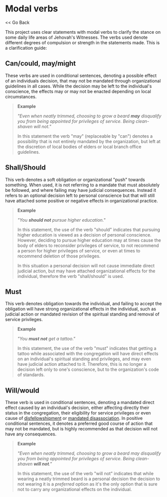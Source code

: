 # Modal verbs

<a onclick="history.back()"><< Go Back</a>

This project uses clear statements with modal verbs to
clarify the stance on some daily life areas of Jehovah's
Witnesses. The verbs used denote different degrees of
compulsion or strength in the statements made. This is a
clarification guide:

## Can/could, may/might

These verbs are used in conditional sentences, denoting
a possible effect of an individuals decision, that may not be
mandated through organizational guidelines in all cases.
While the decision may be left to the individual's conscience,
the effects may or may not be enacted depending on local
circumstances.

> **Example**
>
> _"Even when neatly trimmed, choosing to grow a beard
> **may** disqualify you from being appointed for
> privileges of service. Being clean-shaven will not."_
>
> In this statement the verb "may" (replaceable by "can")
> denotes a possibility that is not entirely mandated by the
> organization, but left at the discretion of local bodies
> of elders or local branch office guidelines.

## Shall/Should

This verb denotes a soft obligation or organizational
"push" towards something. When used, it is not referring
to a mandate that must absolutely be followed, and where
failing may have judicial consequences. Instead it refers
to an optional decision left to personal conscience but
that will still have attached some positive or negative
effects in organizational practice.

> **Example**
>
> _"You **should not** pursue higher education."_
>
> In this statement, the use of the verb "should" indicates
> that pursuing higher education is viewed as a decision
> of personal conscience. However, deciding to pursue
> higher education may at times cause the body of elders
> to reconsider privileges of service, to not recommend
> a person for higher privileges of service, or even
> at times to recommend deletion of those privileges.
>
> In this situation a personal decision will not cause
> immediate direct judicial action, but may have attached
> organizational effects for the individual, therefore
> the verb "shall/should" is used.

## Must

This verb denotes obligation towards the individual, and
failing to accept the obligation will have strong
organizational effects in the individual, such as judicial
action or mandated revision of the spiritual standing and
removal of service privileges.

> **Example**
>
> _"You **must not** get a tattoo."_
>
> In this statement, the use of the verb "must" indicates
> that getting a tattoo while associated with the congregation
> will have direct effects on an individual's spiritual
> standing and privileges, and may even have judicial action
> attached to it. Therefore, this is no longer a decision
> left only to one's conscience, but to the organization's
> code of standards.

## Will/would

These verb is used in conditional sentences, denoting
a mandated direct effect caused by an individual's decision,
either affecting directly their status in the congregation,
their eligibility for service privileges or even cause of
[disfellowshipment](terms/disfellowshipment.md) or
[mandated disassociation](terms/disassociation). In positive
conditional sentences, it denotes a preferred good course
of action that may not be mandated, but is highly recommended
as that decision will not have any consequences.

> **Example**
>
> _"Even when neatly trimmed, choosing to grow a beard
> may disqualify you from being appointed for
> privileges of service. Being clean-shaven **will not**."_
>
> In this statement, the use of the verb "will not" indicates
> that while wearing a neatly trimmed beard is a personal decision
> the decision to not wearing it is a _preferred_ option as
> it's the only option that is sure not to carry any
> organizational effects on the individual.
